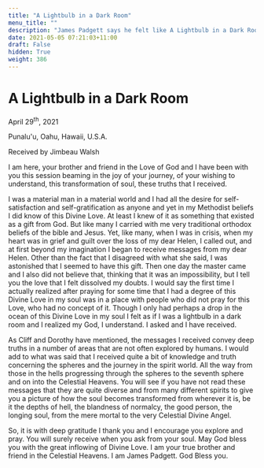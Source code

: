 ```yaml
---
title: "A Lightbulb in a Dark Room"
menu_title: ""
description: "James Padgett says he felt like A Lightbulb in a Dark Room"
date: 2021-05-05 07:21:03+11:00
draft: False
hidden: True
weight: 386
---
```

# A Lightbulb in a Dark Room

April 29<sup>th</sup>, 2021

Punalu'u, Oahu, Hawaii, U.S.A.

Received by Jimbeau Walsh   



I am here, your brother and friend in the Love of God and I have been with you this session beaming in the joy of your journey, of your wishing to understand, this transformation of soul, these truths that I received. 

I was a material man in a material world and I had all the desire for self-satisfaction and self-gratification as anyone and yet in my Methodist beliefs I did know of this Divine Love. At least I knew of it as something that existed as a gift from God. But like many I carried with me very traditional orthodox beliefs of the bible and Jesus. Yet, like many, when I was in crisis, when my heart was in grief and guilt over the loss of my dear Helen, I called out, and at first beyond my imagination I began to receive messages from my dear Helen. Other than the fact that I disagreed with what she said, I was astonished that I seemed to have this gift. Then one day the master came and I also did not believe that, thinking that it was an impossibility, but I tell you the love that I felt dissolved my doubts. I would say the first time I actually realized after praying for some time that I had a degree of this Divine Love in my soul was in a place with people who did not pray for this Love, who had no concept of it. Though I only had perhaps a drop in the ocean of this Divine Love in my soul I felt as if I was a lightbulb in a dark room and I realized my God, I understand. I asked and I have received. 

As Cliff and Dorothy have mentioned, the messages I received convey deep truths in a number of areas that are not often explored by humans. I would add to what was said that I received quite a bit of knowledge and truth concerning the spheres and the journey in the spirit world. All the way from those in the hells progressing through the spheres to the seventh sphere and on into the Celestial Heavens. You will see if you have not read these messages that they are quite diverse and from many different spirits to give you a picture of how the soul becomes transformed from wherever it is, be it the depths of hell, the blandness of normalcy, the good person, the longing soul, from the mere mortal to the very Celestial Divine Angel. 

So, it is with deep gratitude I thank you and I encourage you explore and pray. You will surely receive when you ask from your soul. May God bless you with the great inflowing of Divine Love. I am your true brother and friend in the Celestial Heavens. I am James Padgett. God Bless you.